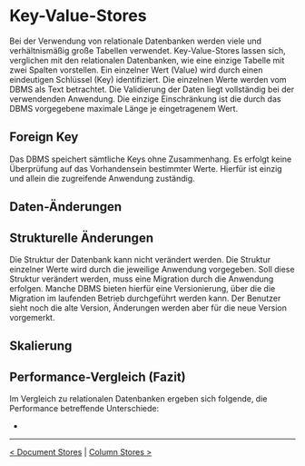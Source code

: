 # Key-Value-Stores

Bei der Verwendung von relationale Datenbanken werden viele und verhältnismäßig große Tabellen verwendet. Key-Value-Stores lassen sich, verglichen mit den relationalen Datenbanken, wie eine einzige Tabelle mit zwei Spalten vorstellen. Ein einzelner Wert (Value) wird durch einen eindeutigen Schlüssel (Key) identifiziert. Die einzelnen Werte werden vom DBMS als Text betrachtet. Die Validierung der Daten liegt vollständig bei der verwendenden Anwendung. Die einzige Einschränkung ist die durch das DBMS vorgegebene maximale Länge je eingetragenem Wert.



## Foreign Key

Das DBMS speichert sämtliche Keys ohne Zusammenhang. Es erfolgt keine Überprüfung auf das Vorhandensein bestimmter Werte. Hierfür ist einzig und allein die zugreifende Anwendung zuständig. 



## Daten-Änderungen





## Strukturelle Änderungen

Die Struktur der Datenbank kann nicht verändert werden. Die Struktur einzelner Werte wird durch die jeweilige Anwendung vorgegeben. Soll diese Struktur verändert werden, muss eine Migration durch die Anwendung erfolgen. Manche DBMS bieten hierfür eine Versionierung, über die die Migration im laufenden Betrieb durchgeführt werden kann. Der Benutzer sieht noch die alte Version, Änderungen werden aber für die neue Version vorgemerkt.



## Skalierung





## Performance-Vergleich (Fazit)

Im Vergleich zu relationalen Datenbanken ergeben sich folgende, die Performance betreffende Unterschiede:



* 



------

[< Document Stores](Document_Stores.md) | [Column Stores >](Column_Stores.md)